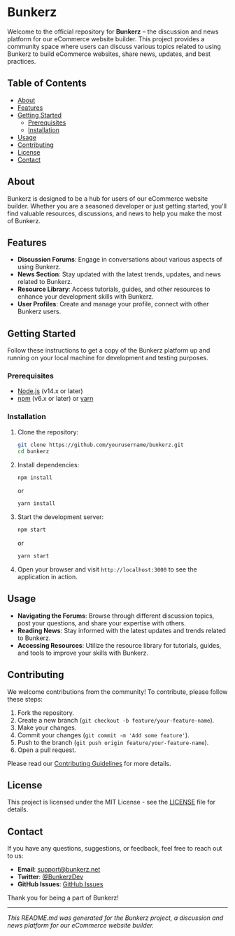 # Bunkerz

Welcome to the official repository for **Bunkerz** – the discussion and news platform for our eCommerce website builder. This project provides a community space where users can discuss various topics related to using Bunkerz to build eCommerce websites, share news, updates, and best practices.

## Table of Contents

- [About](#about)
- [Features](#features)
- [Getting Started](#getting-started)
  - [Prerequisites](#prerequisites)
  - [Installation](#installation)
- [Usage](#usage)
- [Contributing](#contributing)
- [License](#license)
- [Contact](#contact)

## About

Bunkerz is designed to be a hub for users of our eCommerce website builder. Whether you are a seasoned developer or just getting started, you'll find valuable resources, discussions, and news to help you make the most of Bunkerz.

## Features

- **Discussion Forums**: Engage in conversations about various aspects of using Bunkerz.
- **News Section**: Stay updated with the latest trends, updates, and news related to Bunkerz.
- **Resource Library**: Access tutorials, guides, and other resources to enhance your development skills with Bunkerz.
- **User Profiles**: Create and manage your profile, connect with other Bunkerz users.

## Getting Started

Follow these instructions to get a copy of the Bunkerz platform up and running on your local machine for development and testing purposes.

### Prerequisites

- [Node.js](https://nodejs.org/) (v14.x or later)
- [npm](https://www.npmjs.com/) (v6.x or later) or [yarn](https://yarnpkg.com/)

### Installation

1. Clone the repository:
    ```sh
    git clone https://github.com/yourusername/bunkerz.git
    cd bunkerz
    ```

2. Install dependencies:
    ```sh
    npm install
    ```
    or
    ```sh
    yarn install
    ```

3. Start the development server:
    ```sh
    npm start
    ```
    or
    ```sh
    yarn start
    ```

4. Open your browser and visit `http://localhost:3000` to see the application in action.

## Usage

- **Navigating the Forums**: Browse through different discussion topics, post your questions, and share your expertise with others.
- **Reading News**: Stay informed with the latest updates and trends related to Bunkerz.
- **Accessing Resources**: Utilize the resource library for tutorials, guides, and tools to improve your skills with Bunkerz.

## Contributing

We welcome contributions from the community! To contribute, please follow these steps:

1. Fork the repository.
2. Create a new branch (`git checkout -b feature/your-feature-name`).
3. Make your changes.
4. Commit your changes (`git commit -m 'Add some feature'`).
5. Push to the branch (`git push origin feature/your-feature-name`).
6. Open a pull request.

Please read our [Contributing Guidelines](CONTRIBUTING.md) for more details.

## License

This project is licensed under the MIT License - see the [LICENSE](LICENSE) file for details.

## Contact

If you have any questions, suggestions, or feedback, feel free to reach out to us:

- **Email**: support@bunkerz.net
- **Twitter**: [@BunkerzDev](https://twitter.com/BunkerzDev)
- **GitHub Issues**: [GitHub Issues](https://github.com/yourusername/bunkerz/issues)

Thank you for being a part of Bunkerz!

---

*This README.md was generated for the Bunkerz project, a discussion and news platform for our eCommerce website builder.*
